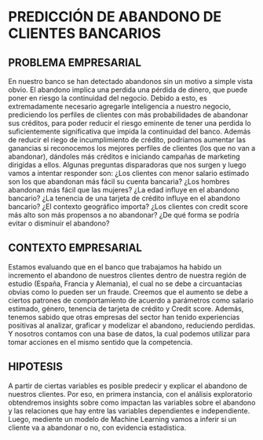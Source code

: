 # PREDICCIÓN DE ABANDONO DE CLIENTES BANCARIOS 

## PROBLEMA EMPRESARIAL

En nuestro banco se han detectado abandonos sin un motivo a simple vista obvio. El abandono implica una perdida una pérdida de dinero, que puede poner en riesgo la continuidad del negocio. Debido a esto, es extremadamente necesario agregarle inteligencia a nuestro negocio, prediciendo los perfiles de clientes con más probabilidades de abandonar sus créditos, para poder reducir el riesgo eminente de tener una perdida lo suficientemente significativa que impida la continuidad del banco.
Además de reducir el riego de incumplimiento de crédito, podríamos aumentar las ganancias si reconocemos los mejores perfiles de clientes (los que no van a abandonar), dándoles más créditos e iniciando campañas de marketing dirigidas a ellos.
Algunas preguntas disparadoras que nos surgen y luego vamos a intentar responder son:
¿Los clientes con menor salario estimado son los que abandonan más fácil su cuenta bancaria? ¿Los hombres abandonan más fácil que las mujeres?
¿La edad influye en el abandono bancario?
¿La tenencia de una tarjeta de crédito influye en el abandono bancario? ¿El contexto geográfico importa?
¿Los clientes con credit score más alto son más propensos a no abandonar?
¿De qué forma se podría evitar o disminuir el abandono?

## CONTEXTO EMPRESARIAL

Estamos evaluando que en el banco que trabajamos ha habido un incremento el abandono de nuestros clientes dentro de nuestra región de estudio (España, Francia y Alemania), el cual no se debe a circuantacias obvias como lo pueden ser un fraude. Creemos que el aumento se debe a ciertos patrones de comportamiento de acuerdo a parámetros como salario estimado, género, tenencia de tarjeta de crédito y Credit score.
Además, tenemos sabido que otras empresas del sector han tenido experiencias positivas al analizar, graficar y modelizar el abandono, reduciendo perdidas. Y nosotros contamos con una base de datos, la cual podemos utilizar para tomar acciones en el mismo sentido que la competencia.

## HIPOTESIS

A partir de ciertas variables es posible predecir y explicar el abandono de nuestros clientes. Por eso, en primera instancia, con el análisis exploratorio obtendremos insights sobre como impactan las variables sobre el abandono y las relaciones que hay entre las variables dependientes e independiente. Luego, mediente un modelo de Machine Learning vamos a inferir si un cliente va a abandonar o no, con evidencia estadistica.

